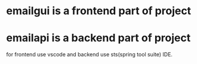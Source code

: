 # emailgui is a frontend part of project
# emailapi is a backend part of project 
 for frontend use vscode and backend use sts(spring tool suite) IDE.
